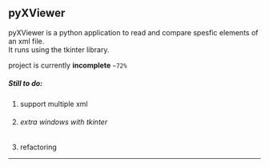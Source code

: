 ## pyXViewer

pyXViewer is a python application to read and compare spesfic elements of an xml file.  
It runs using the tkinter library.  

project is currently __incomplete__  `~72%`
  
  
  
##### Still to do:
1. support multiple xml
1. ###### extra windows with tkinter
1. refactoring
  
----
 
  
  